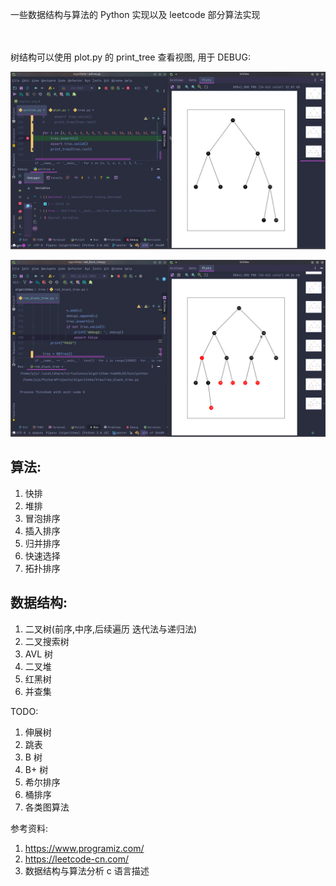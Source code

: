 一些数据结构与算法的 Python 实现以及 leetcode 部分算法实现


<br/>
<br/>
树结构可以使用 plot.py 的 print_tree 查看视图, 用于 DEBUG:

![pic](./pic/p.png)

![pic](./pic/rb.png)

## 算法:

1. 快排
2. 堆排
3. 冒泡排序
4. 插入排序
5. 归并排序
6. 快速选择
7. 拓扑排序

## 数据结构:

1. 二叉树(前序,中序,后续遍历 迭代法与递归法)
2. 二叉搜索树
3. AVL 树
4. 二叉堆
5. 红黑树 
6. 并查集


TODO:

1. 伸展树
2. 跳表
3. B 树
4. B+ 树
5. 希尔排序
6. 桶排序
7. 各类图算法

参考资料:

1. https://www.programiz.com/
2. https://leetcode-cn.com/
3. 数据结构与算法分析 c 语言描述
